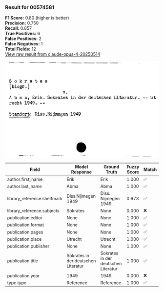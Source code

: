 ### Result for 00574581
**F1 Score:** 0.80 (higher is better)<br>**Precision:** 0.750<br>**Recall:** 0.857<br>**True Positives:** 6<br>**False Positives:** 2<br>**False Negatives:** 1<br>**Total Fields:** 12<br>[View raw result from claude-opus-4-20250514](https://github.com/RISE-UNIBAS/humanities_data_benchmark/blob/main/results/2025-10-01/T0147/request_T0147_00574581.json)

<img src="https://github.com/RISE-UNIBAS/humanities_data_benchmark/blob/main/benchmarks/zettelkatalog/images/00574581.jpg?raw=true" alt="00574581" width="600px">

| Field | Model Response | Ground Truth | Fuzzy Score | Match |
|-------|----------------|--------------|-------------|-------|
| author.first_name | Erik | Erik | 1.000 | ✅ |
| author.last_name | Abma | Abma | 1.000 | ✅ |
| library_reference.shelfmark | Diss.Nijmegen 1949 | Diss. Nijmegen 1949 | 0.973 | ✅ |
| library_reference.subjects | Sokrates | None | 0.000 | ❌ |
| publication.editor | None | None | 1.000 | ✅ |
| publication.format | None | None | 1.000 | ✅ |
| publication.pages | None | None | 1.000 | ✅ |
| publication.place | Utrecht | Utrecht | 1.000 | ✅ |
| publication.publisher | None | None | 1.000 | ✅ |
| publication.title | Sokrates in der deutschen Literatur | Sokrates in der deutschen Literatur | 1.000 | ✅ |
| publication.year | 1949 | 1949 | 0.000 | ❌ |
| type.type | Reference | Reference | 1.000 | ✅ |
